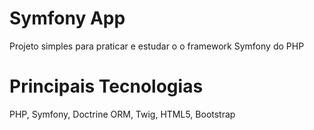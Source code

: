 # Symfony App
Projeto simples para praticar e estudar o o framework Symfony do PHP

# Principais Tecnologias

PHP, Symfony, Doctrine ORM, Twig, HTML5, Bootstrap
